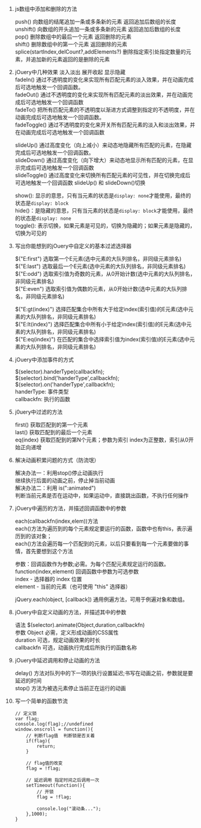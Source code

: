1. js数组中添加和删除的方法  
  
    push() 向数组的结尾追加一条或多条新的元素  返回追加后数组的长度  
    unshift() 向数组的开头追加一条或多条新的元素  返回追加后数组的长度  
    pop()  删除数组中的最后一个元素  返回删除的元素  
    shift() 删除数组中的第一个元素  返回删除的元素  
    splice(startIndex,delCount?,addElements?)  删除指定索引处指定数量的元素，并追加新的元素返回的是删除的元素  
  
2. jOuery中几种效果 淡入淡出 展开收起 显示隐藏  
    fadeIn()  通过不透明度的变化来实现所有匹配元素的淡入效果，并在动画完成后可选地触发一个回调函数。  
    fadeOut() 通过不透明度的变化来实现所有匹配元素的淡出效果，并在动画完成后可选地触发一个回调函数  
    fadeTo()  把所有匹配元素的不透明度以渐进方式调整到指定的不透明度，并在动画完成后可选地触发一个回调函数。  
    fadeToggle() 通过不透明度的变化来开关所有匹配元素的淡入和淡出效果，并在动画完成后可选地触发一个回调函数  
  
    slideUp()    通过高度变化（向上减小）来动态地隐藏所有匹配的元素，在隐藏完成后可选地触发一个回调函数。  
	slideDown()  通过高度变化（向下增大）来动态地显示所有匹配的元素，在显示完成后可选地触发一个回调函数  
	slideToggle() 通过高度变化来切换所有匹配元素的可见性，并在切换完成后可选地触发一个回调函数  slideUp() 和 slideDown()切换  
  
    show(): 显示的意思，只有当元素的状态是`display: none`才能使用，最终的状态是`display: block`  
    hide()：是隐藏的意思，只有当元素的状态是`display: block`才能使用，最终的状态是`display: none`  
    toggle(): 表示切换，如果元素是可见的，切换为隐藏的；如果元素是隐藏的，切换为可见的  
  
3. 写出你能想到的jOuery中自定义的基本过滤选择器  
  
    $("E:first") 选取第一个E元素(选中元素的大队列排名，非同级元素排名)  
    $("E:last")  选取最后一个E元素(选中元素的大队列排名，非同级元素排名)  
    $("E:odd")   选取索引值为奇数的元素，从0开始计数(选中元素的大队列排名，非同级元素排名)  
    $("E:even")  选取索引值为偶数的元素，从0开始计数(选中元素的大队列排名，非同级元素排名)  
  
    $("E:gt(index)") 选择匹配集合中所有大于给定index(索引值)的E元素(选中元素的大队列排名，非同级元素排名)  
    $("E:lt(index)") 选择匹配集合中所有小于给定index(索引值)的E元素(选中元素的大队列排名，非同级元素排名)  
    $("E:eq(index)") 在匹配的集合中选择索引值为index(索引值)的E元素(选中元素的大队列排名，非同级元素排名)  
  
4. jOuery中添加事件的方式  
  
    $(selector).handerType(callbackfn);  
    $(selector).bind('handerType',callbackfn);  
    $(selector).on('handerType',callbackfn);  
    handerType: 事件类型  
    callbackfn: 执行的函数  
  
5. j0uery中过滤的方法  
  
    first()  获取匹配到的第一个元素  
    last()   获取匹配到的最后一个元素  
    eq(index) 获取匹配到的第N个元素；参数为索引 index为正整数，索引从0开始正向递增  
  
6. 解决动画积累问题的方式（防流氓）  
  
    解决办法一：利用stop()停止动画执行  
        继续执行后面的动画之前，停止掉当前动画  
    解决办法二：利用 is(":animated")  
        判断当前元素是否在运动中，如果运动中，直接跳出函数，不执行任何操作  
  
7. jOuery中遍历的方法，并描述回调函数中的参数  
  
    each(callbackfn(index,elem))方法  
    each()方法为遍历到的每个元素规定要运行的函数，函数中也有this，表示遍历到的该对象；  
    each()方法会遍历每一个匹配到的元素，以后只要看到每一个元素要做的事情，首先要想到这个方法  
  
    参数：回调函数作为参数;必需。为每个匹配元素规定运行的函数。  
         function(index,element)	回调函数中参数为可选参数  
            index - 选择器的 index 位置  
            element - 当前的元素（也可使用 "this" 选择器）  
  
    jQuery.each(object, [callback])   通用例遍方法，可用于例遍对象和数组。  
  
8. jOuery中自定义动画的方法，并描述其中的参数  
  
    语法 $(selector).animate(Object,duration,callbackfn)  
    参数 Object 必需，定义形成动画的CSS属性  
        duration 可选，规定动画效果的时长  
        callbackfn 可选，动画执行完成后所执行的函数名称  
  
9. jOuery中延迟调用和停止动画的方法  
  
    delay() 方法对队列中的下一项的执行设置延迟;书写在动画之前，参数就是要延迟的时间  
    stop() 方法为被选元素停止当前正在运行的动画  
  
10. 写一个简单的函数节流  
  
    ```  
    // 定义锁  
    var flag;  
    console.log(flag);//undefined  
    window.onscroll = function(){  
        // 判断flag值  判断锁是否关着  
        if(flag){  
            return;  
        }  
  
        // flag值的改变  
        flag = !flag;  
  
        // 延迟调用 指定时间之后调用一次  
        setTimeout(function(){  
            // 开锁  
            flag = !flag;  
  
            console.log("滚动条...");  
        },1000);    
    }  
    ```  
